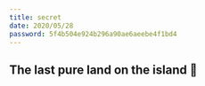 ```yaml
---
title: secret
date: 2020/05/28
password: 5f4b504e924b296a90ae6aeebe4f1bd4
---
```


## The last pure land on the island :see_no_evil:

